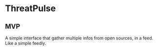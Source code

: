 # ThreatPulse

## MVP

A simple interface that gather multiple infos from open sources, in a feed.
Like a simple feedly.

 
